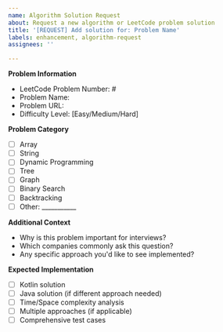 ```yaml
---
name: Algorithm Solution Request
about: Request a new algorithm or LeetCode problem solution
title: '[REQUEST] Add solution for: Problem Name'
labels: enhancement, algorithm-request
assignees: ''

---
```


**Problem Information**
- LeetCode Problem Number: #
- Problem Name: 
- Problem URL: 
- Difficulty Level: [Easy/Medium/Hard]

**Problem Category**
- [ ] Array
- [ ] String
- [ ] Dynamic Programming
- [ ] Tree
- [ ] Graph
- [ ] Binary Search
- [ ] Backtracking
- [ ] Other: ___________

**Additional Context**
- Why is this problem important for interviews?
- Which companies commonly ask this question?
- Any specific approach you'd like to see implemented?

**Expected Implementation**
- [ ] Kotlin solution
- [ ] Java solution (if different approach needed)
- [ ] Time/Space complexity analysis
- [ ] Multiple approaches (if applicable)
- [ ] Comprehensive test cases